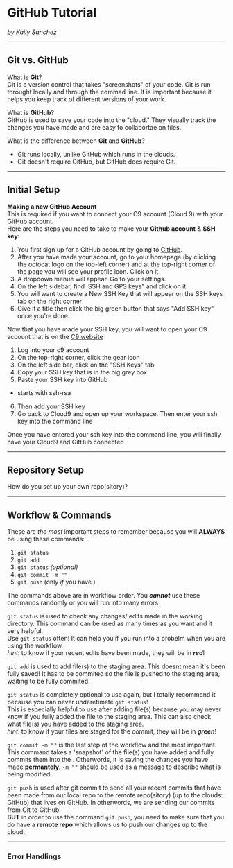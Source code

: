 # GitHub Tutorial

_by Kaily Sanchez_

---
## Git vs. GitHub
What is **Git**?  
Git is a version control that takes "screenshots" of your code. Git is run throught locally and through the commad line. It is important because it helps you keep track of different versions of your work. 

What is **GitHub**?  
GitHub is used to save your code into the "cloud." They visually track the changes you have made and are easy to collabortae on files. 

What is the difference between **Git** and **GitHub**?

* Git runs locally, unlike GitHub which runs in the clouds.
*  Git doesn't require GitHub, but GitHub does require Git.
  

---
## Initial Setup
**Making a new GitHub Account**  
This is required if you want to connect your C9 account (Cloud 9) with your GitHub account.  
Here are the steps you need to take to make your **Github account** & **SSH key**: 

1. You first sign up for a GitHub account by going to [GitHub](https://github.com/).
2. After you have made your account, go to your homepage (by clicking the octocat logo on the top-left corner) and at the top-right corner of the page you will see your profile icon. Click on it.
3. A dropdown menue will appear. Go to your settings.
4. On the left sidebar, find :SSH and GPS keys" and click on it.
5. You will want to create a New SSH Key that will appear on the SSH keys tab on the right corner
6. Give it a title then click the big green button that says "Add SSH key" once you're done.  

Now that you have made your SSH key, you will want to open your C9 account that is on the [C9 website](https://c9.io/)
1. Log into your c9 account
2. On the top-right corner, click the gear icon
3. On the left side bar, click on the "SSH Keys" tab
4. Copy your SSH key that is in the big grey box 
5. Paste your SSH key into GitHub
* starts with ssh-rsa
6. Then add your SSH key
7. Go back to Cloud9 and open up your workspace. Then enter your ssh key into the command line

Once you have entered your ssh key into the command line, you will finally have your Cloud9 and GitHub connected

---
## Repository Setup
How do you set up your own repo(sitory)?





---
## Workflow & Commands
These are *the most* important steps to remember because you will **ALWAYS** be using these commands:

1. `git status`
2. `git add`
3. `git status` *(optional)*
4. `git commit -m ""` 
5. `git push` (only _if_ you have )

The commands above are in workflow order. You *__cannot__* use these commands randomly or you will run into many errors. 

`git status` is used to check any changes/ edits made in the working directory. This command can be used as many times as you want and it very helpful.  
Use `git status` often! It can help you if you run into a probelm when you are using the workflow.  
_hint_: to know if your recent edits have been made, they will be in **_red_**!

`git add` is used to add file(s) to the staging area. This doesnt mean it's been fully saved! It has to be commited so the file is pushed to the staging area, waiting to be fully commited.

`git status` is completely optional to use again, but I totally recommend it because you can never underetimate `git status`!  
This is especially helpful to use after adding file(s) because you may never know if you fully added the file to the staging area. This can also check what file(s) you have added to the staging area.  
_hint_: to know if your files are staged for the commit, they will be in **_green_**!

`git commit -m ""` is the last step of the workflow and the most important. This command takes a 'snapshot' of the file(s) you have added and fully commits them into the . Otherwords, it is saving the changes you have made **permantely**. `-m ""` should be used as a message to describe what is being modified. 

`git push` is used after git commit to send all your recent commits that have been made from our local repo to the remote repo(sitory) (up to the clouds: GitHub) that lives on GitHub. In otherwords, we are sending our commits from Git to GitHub.  
**BUT** in order to use the command `git push`, you need to make sure that you do have a **remote repo** which allows us to push our changes up to the cloud.

---
### Error Handlings